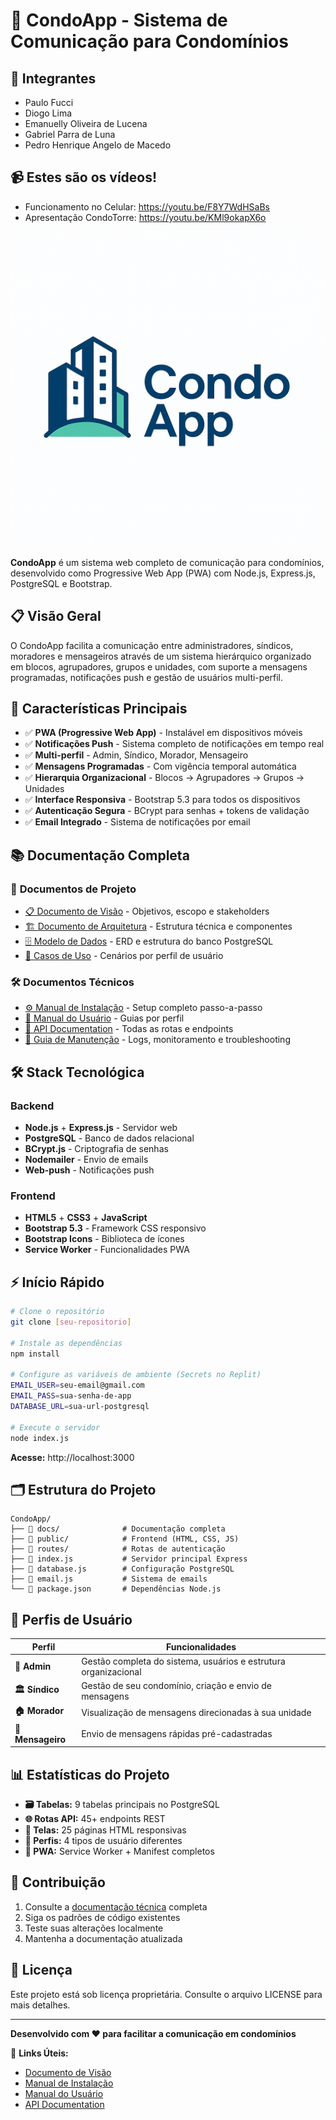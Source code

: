 
# 🏢 CondoApp - Sistema de Comunicação para Condomínios

## 👥 Integrantes
- Paulo Fucci
- Diogo Lima
- Emanuelly Oliveira de Lucena
- Gabriel Parra de Luna
- Pedro Henrique Angelo de Macedo

## 📹 Estes são os vídeos!
- Funcionamento no Celular: https://youtu.be/F8Y7WdHSaBs
- Apresentação CondoTorre: https://youtu.be/KMl9okapX6o

![CondoApp](public/assets/logo-condoapp.png)

**CondoApp** é um sistema web completo de comunicação para condomínios, desenvolvido como Progressive Web App (PWA) com Node.js, Express.js, PostgreSQL e Bootstrap.

## 📋 Visão Geral

O CondoApp facilita a comunicação entre administradores, síndicos, moradores e mensageiros através de um sistema hierárquico organizado em blocos, agrupadores, grupos e unidades, com suporte a mensagens programadas, notificações push e gestão de usuários multi-perfil.

## 🚀 Características Principais

- ✅ **PWA (Progressive Web App)** - Instalável em dispositivos móveis
- ✅ **Notificações Push** - Sistema completo de notificações em tempo real
- ✅ **Multi-perfil** - Admin, Síndico, Morador, Mensageiro
- ✅ **Mensagens Programadas** - Com vigência temporal automática
- ✅ **Hierarquia Organizacional** - Blocos → Agrupadores → Grupos → Unidades
- ✅ **Interface Responsiva** - Bootstrap 5.3 para todos os dispositivos
- ✅ **Autenticação Segura** - BCrypt para senhas + tokens de validação
- ✅ **Email Integrado** - Sistema de notificações por email

## 📚 Documentação Completa

### 📖 **Documentos de Projeto**
- [📋 Documento de Visão](docs/01-documento-visao.md) - Objetivos, escopo e stakeholders
- [🏗️ Documento de Arquitetura](docs/02-documento-arquitetura.md) - Estrutura técnica e componentes
- [🗄️ Modelo de Dados](docs/03-modelo-dados.md) - ERD e estrutura do banco PostgreSQL
- [👤 Casos de Uso](docs/04-casos-uso.md) - Cenários por perfil de usuário

### 🛠️ **Documentos Técnicos**
- [⚙️ Manual de Instalação](docs/05-manual-instalacao.md) - Setup completo passo-a-passo
- [📱 Manual do Usuário](docs/06-manual-usuario.md) - Guias por perfil
- [🔌 API Documentation](docs/07-api-documentation.md) - Todas as rotas e endpoints
- [🔧 Guia de Manutenção](docs/08-guia-manutencao.md) - Logs, monitoramento e troubleshooting

## 🛠️ Stack Tecnológica

### **Backend**
- **Node.js** + **Express.js** - Servidor web
- **PostgreSQL** - Banco de dados relacional
- **BCrypt.js** - Criptografia de senhas
- **Nodemailer** - Envio de emails
- **Web-push** - Notificações push

### **Frontend**
- **HTML5** + **CSS3** + **JavaScript**
- **Bootstrap 5.3** - Framework CSS responsivo
- **Bootstrap Icons** - Biblioteca de ícones
- **Service Worker** - Funcionalidades PWA

## ⚡ Início Rápido

```bash
# Clone o repositório
git clone [seu-repositorio]

# Instale as dependências
npm install

# Configure as variáveis de ambiente (Secrets no Replit)
EMAIL_USER=seu-email@gmail.com
EMAIL_PASS=sua-senha-de-app
DATABASE_URL=sua-url-postgresql

# Execute o servidor
node index.js
```

**Acesse:** http://localhost:3000

## 🗂️ Estrutura do Projeto

```
CondoApp/
├── 📁 docs/              # Documentação completa
├── 📁 public/            # Frontend (HTML, CSS, JS)
├── 📁 routes/            # Rotas de autenticação
├── 📄 index.js           # Servidor principal Express
├── 📄 database.js        # Configuração PostgreSQL
├── 📄 email.js           # Sistema de emails
└── 📄 package.json       # Dependências Node.js
```

## 👥 Perfis de Usuário

| Perfil | Funcionalidades |
|--------|-----------------|
| **👑 Admin** | Gestão completa do sistema, usuários e estrutura organizacional |
| **🏛️ Síndico** | Gestão de seu condomínio, criação e envio de mensagens |
| **🏠 Morador** | Visualização de mensagens direcionadas à sua unidade |
| **📨 Mensageiro** | Envio de mensagens rápidas pré-cadastradas |

## 📊 Estatísticas do Projeto

- **🗃️ Tabelas:** 9 tabelas principais no PostgreSQL
- **🌐 Rotas API:** 45+ endpoints REST
- **📱 Telas:** 25 páginas HTML responsivas
- **👤 Perfis:** 4 tipos de usuário diferentes
- **📡 PWA:** Service Worker + Manifest completos

## 🤝 Contribuição

1. Consulte a [documentação técnica](docs/) completa
2. Siga os padrões de código existentes
3. Teste suas alterações localmente
4. Mantenha a documentação atualizada

## 📄 Licença

Este projeto está sob licença proprietária. Consulte o arquivo LICENSE para mais detalhes.

---

**Desenvolvido com ❤️ para facilitar a comunicação em condomínios**

🔗 **Links Úteis:**
- [Documento de Visão](docs/01-documento-visao.md)
- [Manual de Instalação](docs/05-manual-instalacao.md)  
- [Manual do Usuário](docs/06-manual-usuario.md)
- [API Documentation](docs/07-api-documentation.md)
